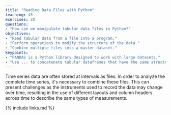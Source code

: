 ```yaml
---
title: "Reading Data Files with Python"
teaching: 45
exercises: 20
questions:
- "How can we manipulate tabular data files in Python?"
objectives:
- "Read tabular data from a file into a program."
- "Perform operations to modify the structure of the data."
- "Combine multiple files into a master dataset."
keypoints:
- "PANDAS is a Python library designed to work with large datasets."
- "Use ... to concatenate tabular dataframes that have the same structure."
---
```


Time series data are often stored at intervals as files. In order to analyze the complete time series, it's necessary to combine these files. This can present challenges as the instruments used to record the data may change over time, resulting in the use of different layouts and column headers across time to describe the same types of measurements.

{% include links.md %}
